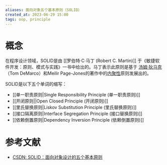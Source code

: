 ```yaml
---
aliases: 面向对象五个基本原则（SOLID）
created_at: 2023-06-29 15:00
tags: oop, principle
---
```


# 概念

在程序设计领域，SOLID是由 [[罗伯特·C·马丁 (Robert C. Martin)]] 于《敏捷软件开发：原则、模式与实践》一书中给出的。马丁表示此原则是基于 [汤姆·狄马克](https://baike.baidu.com/item/%E6%B1%A4%E5%A7%86%C2%B7%E7%8B%84%E9%A9%AC%E5%85%8B/284013?fromModule=lemma_inlink)（Tom DeMarco）和Meilir Page-Jones的著作中的[内聚性](https://baike.baidu.com/item/%E5%86%85%E8%81%9A%E6%80%A7/4973441?fromModule=lemma_inlink)原则发展出的。

 SOLID是以下五个单词的缩写：
 - [[单一职责原则|Single Responsibility Principle (单一职责原则)]]
 - [[开闭原则||Open Closed Principle (开闭原则)]]
 - [[里氏替换原则|Liskov Substitution Principle (里氏替换原则)]]
 - [[接口隔离原则|Interface Segregation Principle (接口替换原则)]]
 - [[依赖倒置原则|Dependency Inversion Principle (依赖倒置原则)]]


# 参考文献

 - [CSDN: SOLID：面向对象设计的五个基本原则](https://blog.csdn.net/Taobaojishu/article/details/114313082)
 